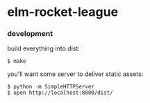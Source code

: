 # elm-rocket-league

### development

build everything into dist:

```
$ make
```

you'll want some server to deliver static assets:

```
$ python -m SimpleHTTPServer
$ open http://localhost:8000/dist/
```
